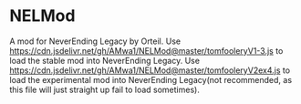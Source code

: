 # NELMod
A mod for NeverEnding Legacy by Orteil.
Use https://cdn.jsdelivr.net/gh/AMwa1/NELMod@master/tomfooleryV1-3.js to load the stable mod into NeverEnding Legacy.
Use https://cdn.jsdelivr.net/gh/AMwa1/NELMod@master/tomfooleryV2ex4.js to load the experimental mod into NeverEnding Legacy(not recommended, as this file will just straight up fail to load sometimes).
